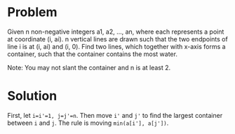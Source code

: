 # Problem
Given n non-negative integers a1, a2, ..., an, where each represents a point at coordinate (i, ai). n vertical lines are drawn such that the two endpoints of line i is at (i, ai) and (i, 0). Find two lines, which together with x-axis forms a container, such that the container contains the most water.

Note: You may not slant the container and n is at least 2.

# Solution
First, let `i=i'=1, j=j'=n`. Then move `i'` and `j'` to find the largest container between `i` and `j`. The rule is moving `min(a[i'], a[j'])`.